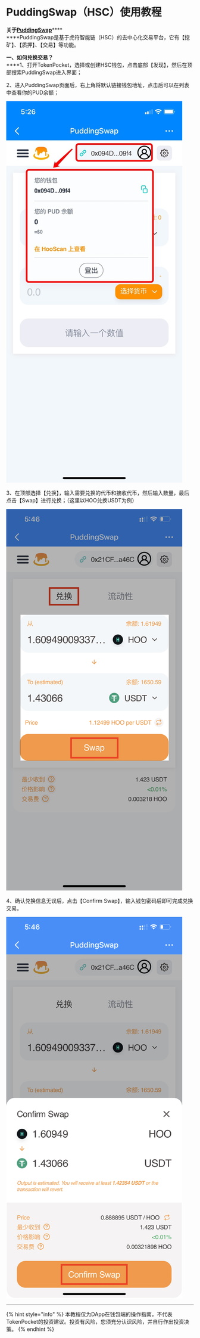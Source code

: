 # PuddingSwap（HSC）使用教程

**关于**[**PuddingSwap**](https://exchange.puddingswap.finance/#/swap)****\
****PuddingSwap是基于虎符智能链（HSC）的去中心化交易平台，它有【挖矿】、【质押】、【交易】等功能。

**一、如何兑换交易？**\
****1、打开TokenPocket，选择或创建HSC钱包，点击底部【发现】，然后在顶部搜索PuddingSwap进入界面；

2、进入PuddingSwap页面后，右上角将默认链接钱包地址，点击后可以在列表中查看你的PUD余额；

![](../../.gitbook/assets/3.jpg)

3、在顶部选择【兑换】，输入需要兑换的代币和接收代币，然后输入数量，最后点击【Swap】进行兑换；（这里以HOO兑换USDT为例）

![](<../../.gitbook/assets/4 (4) (1).png>)

4、确认兑换信息无误后，点击【Confirm Swap】，输入钱包密码后即可完成兑换交易。

![](<../../.gitbook/assets/5 (1).png>)

****

{% hint style="info" %}
本教程仅为DApp在钱包端的操作指南，不代表TokenPocket的投资建议。投资有风险，您须充分认识风险，并自行作出投资决策。
{% endhint %}
